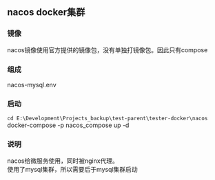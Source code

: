 ## nacos docker集群

### 镜像
nacos镜像使用官方提供的镜像包，没有单独打镜像包。因此只有compose


### 组成
nacos-mysql.env

### 启动
`cd E:\Development\Projects_backup\test-parent\tester-docker\nacos`
docker-compose -p nacos_compose up -d


### 说明
nacos给微服务使用，同时被nginx代理。  
使用了mysql集群，所以需要后于mysql集群启动



